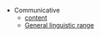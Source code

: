 
- Communicative
    - [content](/communicative/content.md)
    - [General linguistic range](/communicative/general_linguistic_range.md)